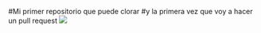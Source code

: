 #Mi primer repositorio que puede clorar
#y la primera vez que voy a hacer un pull request
<img src="https://m.media-amazon.com/images/I/71nx4Bse-zL._UF1000,1000_QL80_.jpg">
